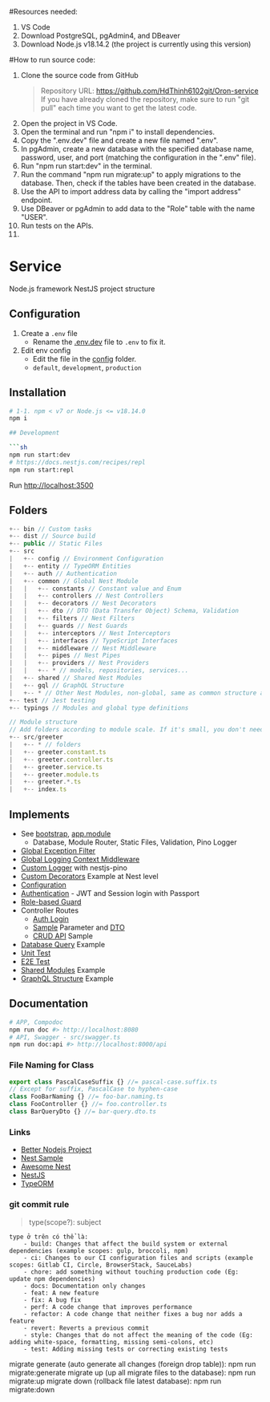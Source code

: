 #Resources needed:

1. VS Code
2. Download PostgreSQL, pgAdmin4, and DBeaver
3. Download Node.js v18.14.2 (the project is currently using this version)

#How to run source code:

1. Clone the source code from GitHub
   > Repository URL: https://github.com/HdThinh6102git/Oron-service
   > If you have already cloned the repository, make sure to run "git pull" each time you want to get the latest code.
2. Open the project in VS Code.
3. Open the terminal and run "npm i" to install dependencies.
4. Copy the ".env.dev" file and create a new file named ".env".
5. In pgAdmin, create a new database with the specified database name, password, user, and port (matching the configuration in the ".env" file).
6. Run "npm run start:dev" in the terminal.
7. Run the command "npm run migrate:up" to apply migrations to the database. Then, check if the tables have been created in the database.
8. Use the API to import address data by calling the "import address" endpoint.
9. Use DBeaver or pgAdmin to add data to the "Role" table with the name "USER".
10. Run tests on the APIs.
11. 
# Service

Node.js framework NestJS project structure

## Configuration

1. Create a `.env` file
    - Rename the [.env.dev](.env.dev) file to `.env` to fix it.
2. Edit env config
    - Edit the file in the [config](src/config) folder.
    - `default`, `development`, `production`

## Installation

```sh
# 1-1. npm < v7 or Node.js <= v18.14.0
npm i

## Development

```sh
npm run start:dev
# https://docs.nestjs.com/recipes/repl
npm run start:repl
```

Run [http://localhost:3500](http://localhost:3500)
## Folders

```js
+-- bin // Custom tasks
+-- dist // Source build
+-- public // Static Files
+-- src
|   +-- config // Environment Configuration
|   +-- entity // TypeORM Entities
|   +-- auth // Authentication
|   +-- common // Global Nest Module
|   |   +-- constants // Constant value and Enum
|   |   +-- controllers // Nest Controllers
|   |   +-- decorators // Nest Decorators
|   |   +-- dto // DTO (Data Transfer Object) Schema, Validation
|   |   +-- filters // Nest Filters
|   |   +-- guards // Nest Guards
|   |   +-- interceptors // Nest Interceptors
|   |   +-- interfaces // TypeScript Interfaces
|   |   +-- middleware // Nest Middleware
|   |   +-- pipes // Nest Pipes
|   |   +-- providers // Nest Providers
|   |   +-- * // models, repositories, services...
|   +-- shared // Shared Nest Modules
|   +-- gql // GraphQL Structure
|   +-- * // Other Nest Modules, non-global, same as common structure above
+-- test // Jest testing
+-- typings // Modules and global type definitions

// Module structure
// Add folders according to module scale. If it's small, you don't need to add folders.
+-- src/greeter
|   +-- * // folders
|   +-- greeter.constant.ts
|   +-- greeter.controller.ts
|   +-- greeter.service.ts
|   +-- greeter.module.ts
|   +-- greeter.*.ts
|   +-- index.ts
```

## Implements

- See [bootstrap](src/app.ts), [app.module](src/app.module.ts)
    - Database, Module Router, Static Files, Validation, Pino Logger
- [Global Exception Filter](src/common/filters/exceptions.filter.ts)
- [Global Logging Context Middleware](src/common/middleware/logger-context.middleware.ts)
- [Custom Logger](src/config/logger.config.ts) with nestjs-pino
- [Custom Decorators](src/debug) Example at Nest level
- [Configuration](src/config)
- [Authentication](src/auth) - JWT and Session login with Passport
- [Role-based Guard](src/common/guards/roles.guard.ts)
- Controller Routes
    - [Auth Login](src/base/controllers/auth.controller.ts)
    - [Sample](src/sample/controllers/sample.controller.ts) Parameter and [DTO](src/sample/dto/sample.dto.ts)
    - [CRUD API](src/sample/controllers/crud.controller.ts) Sample
- [Database Query](src/sample/providers/database.service.ts) Example
- [Unit Test](src/sample/providers/crud.service.spec.ts)
- [E2E Test](test/e2e)
- [Shared Modules](src/shared) Example
- [GraphQL Structure](src/gql) Example

## Documentation

```sh
# APP, Compodoc
npm run doc #> http://localhost:8080
# API, Swagger - src/swagger.ts
npm run doc:api #> http://localhost:8000/api
```

### File Naming for Class

```ts
export class PascalCaseSuffix {} //= pascal-case.suffix.ts
// Except for suffix, PascalCase to hyphen-case
class FooBarNaming {} //= foo-bar.naming.ts
class FooController {} //= foo.controller.ts
class BarQueryDto {} //= bar-query.dto.ts
```

### Links

- [Better Nodejs Project](https://github.com/CatsMiaow/better-nodejs-project)
- [Nest Sample](https://github.com/nestjs/nest/tree/master/sample)
- [Awesome Nest](https://github.com/juliandavidmr/awesome-nestjs)
- [NestJS](https://docs.nestjs.com)
- [TypeORM](https://typeorm.io)

### git commit rule
> type(scope?): subject
>
```angular2html
type ở trên có thể là:
    - build: Changes that affect the build system or external dependencies (example scopes: gulp, broccoli, npm)
    - ci: Changes to our CI configuration files and scripts (example scopes: Gitlab CI, Circle, BrowserStack, SauceLabs)
    - chore: add something without touching production code (Eg: update npm dependencies)
    - docs: Documentation only changes
    - feat: A new feature
    - fix: A bug fix
    - perf: A code change that improves performance
    - refactor: A code change that neither fixes a bug nor adds a feature
    - revert: Reverts a previous commit
    - style: Changes that do not affect the meaning of the code (Eg: adding white-space, formatting, missing semi-colons, etc)
    - test: Adding missing tests or correcting existing tests
```
migrate generate (auto generate all changes (foreign drop table)): npm run migrate:generate
migrate up (up all migrate files to the database): npm run migrate:up
migrate down (rollback file latest database): npm run migrate:down
```
